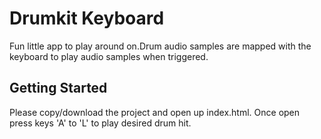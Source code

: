 # Drumkit Keyboard

Fun little app to play around on.Drum audio samples are mapped with the keyboard to play audio samples when triggered.

## Getting Started

Please copy/download the project and open up index.html. Once open press keys 'A' to 'L' to play desired drum hit.

